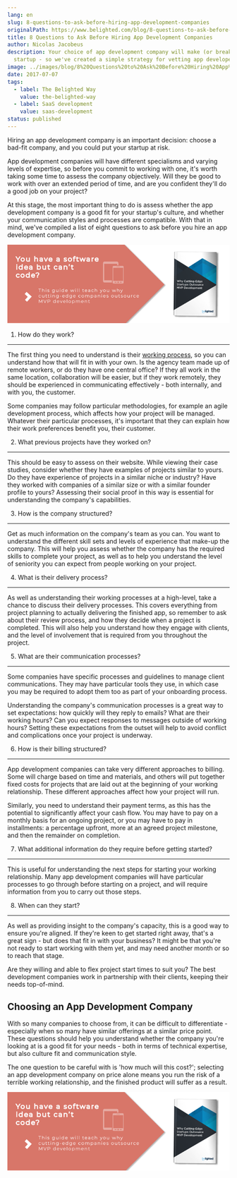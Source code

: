 ```yaml
---
lang: en
slug: 8-questions-to-ask-before-hiring-app-development-companies
originalPath: https://www.belighted.com/blog/8-questions-to-ask-before-hiring-app-development-companies
title: 8 Questions to Ask Before Hiring App Development Companies
author: Nicolas Jacobeus
description: Your choice of app development company will make (or break) your
  startup - so we've created a simple strategy for vetting app developers.
image: ../images/blog/8%20Questions%20to%20Ask%20Before%20Hiring%20App%20Development%20Companies.jpg
date: 2017-07-07
tags:
  - label: The Belighted Way
    value: the-belighted-way
  - label: SaaS development
    value: saas-development
status: published
---
```

Hiring an app development company is an important decision: choose a bad-fit company, and you could put your startup at risk.

App development companies will have different specialisms and varying levels of expertise, so before you commit to working with one, it's worth taking some time to assess the company objectively. Will they be good to work with over an extended period of time, and are you confident they'll do a good job on your project?

At this stage, the most important thing to do is assess whether the app development company is a good fit for your startup's culture, and whether your communication styles and processes are compatible. With that in mind, we've compiled a list of eight questions to ask before you hire an app development company.

[![You have a Software Idea but can't code?](/content/images/legacy/CmbFPGk6QWSw4YLsAxURq.png)](https://cta-redirect.hubspot.com/cta/redirect/1684659/370139d4-de4e-4110-9c62-c564f92ccfd5)

1) How do they work?
--------------------

The first thing you need to understand is their [working process](/blog/product-development-methodology), so you can understand how that will fit in with your own. Is the agency team made up of remote workers, or do they have one central office? If they all work in the same location, collaboration will be easier, but if they work remotely, they should be experienced in communicating effectively - both internally, and with you, the customer.

Some companies may follow particular methodologies, for example an agile development process, which affects how your project will be managed. Whatever their particular processes, it's important that they can explain how their work preferences benefit you, their customer.

2) What previous projects have they worked on?
----------------------------------------------

This should be easy to assess on their website. While viewing their case studies, consider whether they have examples of projects similar to yours. Do they have experience of projects in a similar niche or industry? Have they worked with companies of a similar size or with a similar founder profile to yours? Assessing their social proof in this way is essential for understanding the company's capabilities.

3) How is the company structured?
---------------------------------

Get as much information on the company's team as you can. You want to understand the different skill sets and levels of experience that make-up the company. This will help you assess whether the company has the required skills to complete your project, as well as to help you understand the level of seniority you can expect from people working on your project.

4) What is their delivery process?
----------------------------------

As well as understanding their working processes at a high-level, take a chance to discuss their delivery processes. This covers everything from project planning to actually delivering the finished app, so remember to ask about their review process, and how they decide when a project is completed. This will also help you understand how they engage with clients, and the level of involvement that is required from you throughout the project.

5) What are their communication processes?
------------------------------------------

Some companies have specific processes and guidelines to manage client communications. They may have particular tools they use, in which case you may be required to adopt them too as part of your onboarding process.

Understanding the company's communication processes is a great way to set expectations: how quickly will they reply to emails? What are their working hours? Can you expect responses to messages outside of working hours? Setting these expectations from the outset will help to avoid conflict and complications once your project is underway.

6) How is their billing structured?
-----------------------------------

App development companies can take very different approaches to billing. Some will charge based on time and materials, and others will put together fixed costs for projects that are laid out at the beginning of your working relationship. These different approaches affect how your project will run.

Similarly, you need to understand their payment terms, as this has the potential to significantly affect your cash flow. You may have to pay on a monthly basis for an ongoing project, or you may have to pay in installments: a percentage upfront, more at an agreed project milestone, and then the remainder on completion.

7) What additional information do they require before getting started?
----------------------------------------------------------------------

This is useful for understanding the next steps for starting your working relationship. Many app development companies will have particular processes to go through before starting on a project, and will require information from you to carry out those steps.

8) When can they start?
-----------------------

As well as providing insight to the company's capacity, this is a good way to ensure you're aligned. If they're keen to get started right away, that's a great sign - but does that fit in with your business? It might be that you're not ready to start working with them yet, and may need another month or so to reach that stage.

Are they willing and able to flex project start times to suit you? The best development companies work in partnership with their clients, keeping their needs top-of-mind.

Choosing an App Development Company
-----------------------------------

With so many companies to choose from, it can be difficult to differentiate - especially when so many have similar offerings at a similar price point. These questions should help you understand whether the company you're looking at is a good fit for your needs - both in terms of technical expertise, but also culture fit and communication style.

The one question to be careful with is 'how much will this cost?'; selecting an app development company on price alone means you run the risk of a terrible working relationship, and the finished product will suffer as a result.

[![You have a software idea but can't code?](/content/images/legacy/2r_muYcfC0X7-yUFIS_kd.png)](https://cta-redirect.hubspot.com/cta/redirect/1684659/2a757af5-8c70-4e5b-bd84-3e0c399fa61d)